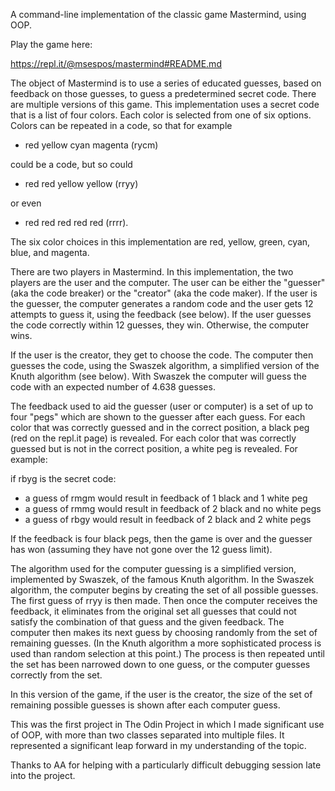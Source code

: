 A command-line implementation of the classic game Mastermind, using OOP.

Play the game here:

https://repl.it/@msespos/mastermind#README.md

The object of Mastermind is to use a series of educated guesses, based on feedback on those guesses, to guess a predetermined secret code.
There are multiple versions of this game. This implementation uses a secret code that is a list of four colors. Each color is selected from one of six options. Colors can be repeated in a code, so that for example

- red yellow cyan magenta (rycm)

could be a code, but so could

- red red yellow yellow (rryy)

or even

- red red red red red (rrrr).

The six color choices in this implementation are red, yellow, green, cyan, blue, and magenta.

There are two players in Mastermind. In this implementation, the two players are the user and the computer. The user can be either the "guesser" (aka the code breaker) or the "creator" (aka the code maker). If the user is the guesser, the computer generates a random code and the user gets 12 attempts to guess it, using the feedback (see below). If the user guesses the code correctly within 12 guesses, they win. Otherwise, the computer wins.

If the user is the creator, they get to choose the code. The computer then guesses the code, using the Swaszek algorithm, a simplified version of the Knuth algorithm (see below). With Swaszek the computer will guess the code with an expected number of 4.638 guesses.

The feedback used to aid the guesser (user or computer) is a set of up to four "pegs" which are shown to the guesser after each guess. For each color that was correctly guessed and in the correct position, a black peg (red on the repl.it page) is revealed. For each color that was correctly guessed but is not in the correct position, a white peg is revealed. For example:

if rbyg is the secret code:
- a guess of rmgm would result in feedback of 1 black and 1 white peg
- a guess of rmmg would result in feedback of 2 black and no white pegs
- a guess of rbgy would result in feedback of 2 black and 2 white pegs

If the feedback is four black pegs, then the game is over and the guesser has won (assuming they have not gone over the 12 guess limit).

The algorithm used for the computer guessing is a simplified version, implemented by Swaszek, of the famous Knuth algorithm. In the Swaszek algorithm, the computer begins by creating the set of all possible guesses. The first guess of rryy is then made. Then once the computer receives the feedback, it eliminates from the original set all guesses that could not satisfy the combination of that guess and the given feedback. The computer then makes its next guess by choosing randomly from the set of remaining guesses. (In the Knuth algorithm a more sophisticated process is used than random selection at this point.) The process is then repeated until the set has been narrowed down to one guess, or the computer guesses correctly from the set.

In this version of the game, if the user is the creator, the size of the set of remaining possible guesses is shown after each computer guess.

This was the first project in The Odin Project in which I made significant use of OOP, with more than two classes separated into multiple files. It represented a significant leap forward in my understanding of the topic.

Thanks to AA for helping with a particularly difficult debugging session late into the project.
